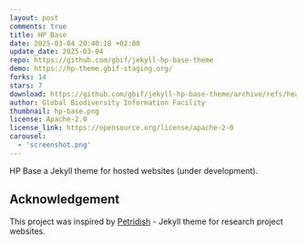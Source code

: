 ```yaml
---
layout: post
comments: true
title: HP Base
date: 2025-03-04 20:40:18 +02:00
update_date: 2025-03-04
repo: https://github.com/gbif/jekyll-hp-base-theme
demo: https://hp-theme.gbif-staging.org/
forks: 14
stars: 7
download: https://github.com/gbif/jekyll-hp-base-theme/archive/refs/heads/master.zip
author: Global Biodiversity Information Facility
thumbnail: hp-base.png
license: Apache-2.0
license_link: https://opensource.org/license/apache-2-0
carousel:
  - 'screenshot.png'
---
```


HP Base a Jekyll theme for hosted websites (under development).

## Acknowledgement

This project was inspired by [Petridish](https://github.com/peterdesmet/petridish) - Jekyll theme for research project websites.
